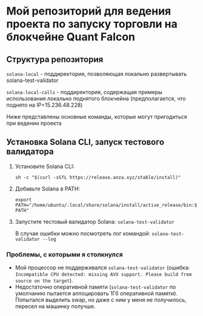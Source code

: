 # Мой репозиторий для ведения проекта по запуску торговли на блокчейне Quant Falcon

## Структура репозитория

`solana-local` - поддиректория, позволяющая локально развертывать solana-test-validator 

`solana-local-calls` - поддиректория, содержащая примеры использования локально поднятого блокчейна (предполагается, что поднято на IP=15.236.48.228)

Ниже представлены основные команды, которые могут пригодиться при ведении проекта

## Установка Solana CLI, запуск тестового валидатора

1. Установите Solana CLI:

   ```sh -c "$(curl -sSfL https://release.anza.xyz/stable/install)"```
   
2. Добавьте Solana в PATH:

   ```export PATH="/home/ubuntu/.local/share/solana/install/active_release/bin:$PATH"```
   
3. Запустите тестовый валидатор Solana:
   ```solana-test-validator```
   
   В случае ошибки можно посмотреть лог командой:
   ```solana-test-validator --log```
   
### Проблемы, с которыми я столкнулся

- Мой процессор не поддерживался `solana-test-validator` (ошибка: `Incompatible CPU detected: missing AVX support. Please build from source on the target`).
- Недостаточно оперативной памяти (`solana-test-validator` по умолчанию пытается аллоцировать 1Гб оперативной памяти). Попытался выделить swap, но даже с ним у меня не получилось, пересел на машинку получше.
